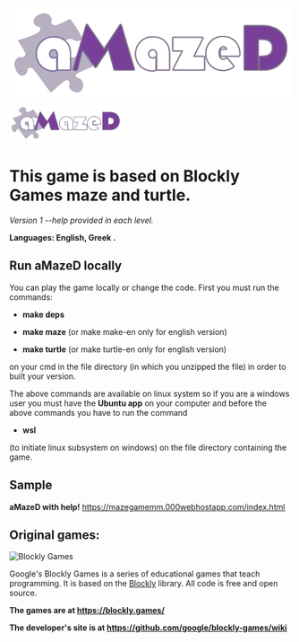 ![aMazed](/appengine/images/logo_amazed.png) 
<img src="/appengine/images/logo_amazed.png" width="200">
# This game is based on Blockly Games maze and turtle. 
*Version 1 --help provided in each level.*

**Languages: English, Greek .**

## Run aMazeD locally
You can play the game locally or change the code.  First you must run the commands: 


- **make deps**

- **make maze** (or make make-en only for english version)

- **make turtle** (or make turtle-en only for english version)


on your cmd in the file directory (in which you unzipped the file) in order to built your version.

The above commands are available on linux system so if you are a windows user
you must have the **Ubuntu app** on your computer and before the above commands you
have to run the command 


- **wsl**


(to initiate linux subsystem on windows) on the file directory containing the game.

## Sample
**aMazeD with help!**
https://mazegamemm.000webhostapp.com/index.html

## Original games:

![Blockly Games](https://raw.githubusercontent.com/wiki/google/blockly-games/title.png)

Google's Blockly Games is a series of educational games that teach programming.
It is based on the [Blockly](https://developers.google.com/blockly/) library.
All code is free and open source.

**The games are at https://blockly.games/**

**The developer's site is at https://github.com/google/blockly-games/wiki**
